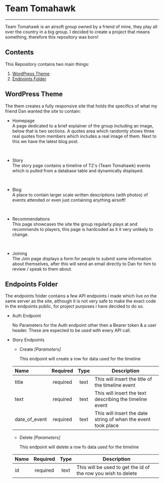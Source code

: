 # Team Tomahawk
---
Team Tomahawk is an airsoft group owned by a friend of mine, they play all over the country in a big group. I decided to create a project that means something, therefore this repository was born!

## Contents

This Repository contains two main things:

1. [WordPress Theme](https://github.com/Fxfey/Team-Tomahawk/tree/main)
2. [Endpoints Folder](https://github.com/Fxfey/Team-Tomahawk/tree/main/endpoints)

## WordPress Theme

The them creates a fully responsive site that holds the specifics of what my friend Dan wanted the site to contain:
- Homepage
<br>A page dedicated to a brief explainer of the group including an image, below that is two sections. A quotes area which randomly shows three real quotes from members which includes a real image of them. Next to this we have the latest blog post.
<br>

- Story
<br>The story page contains a timeline of T2's (Team Tomahawk) events which is pulled from a database table and dynamically displayed.
<br>

- Blog
<br>A place to contain larger scale written descriptions (with photos) of events attended or even just containing anything airsoft!
<br>

- Recommendations
<br>This page showcases the site the group regularly plays at and recommends to players, this page is hardcoded as it it very unlikely to change.
<br>

- Joining
<br>The Join page displays a form for people to submit some information about themselves, after this will send an email directly to Dan for him to review / speak to them about.

## Endpoints Folder

The endpoints folder contains a few API endpoints i made which live on the same server as the site, although it is not very safe to make the exact code in the endpoints public, for project purposes i have decided to do so.

- Auth Endpoint

    No Parameters for the Auth endpoint other then a Bearer token & a user header. These are expected to be used with every API call.
    <br>

- Story Endpoints

    - Create *[Parameters]*

        This endpoint will create a row for data used for the timeline

    | Name          | Required  | Type   | Description |
    | :---          | :------:  | :----: |        --- |
    | title         | required  | text   | This will insert the title of the timeline event |
    | text          | required  | text   | This will insert the text describing the timeline event |
    | date_of_event | required  | text   | This will insert the date string of when the event took place |

    - Delete *[Parameters]*

        This endpoint will delete a row fo data used for the timeline


    | Name          | Required  | Type   | Description |
    | :---          | :------:  | :----: |        --- |
    | id         | required  | text   | This will be used to get the id of the row you wish to delete

